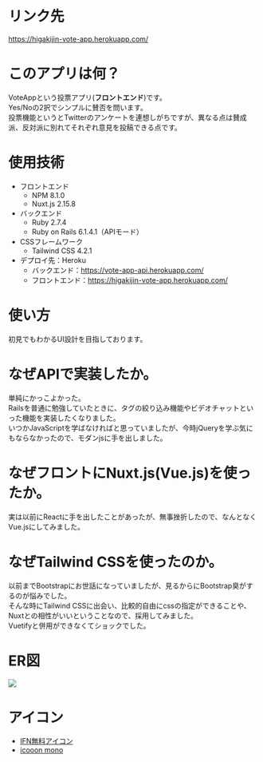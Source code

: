 # リンク先
https://higakijin-vote-app.herokuapp.com/

# このアプリは何？
VoteAppという投票アプリ(**フロントエンド**)です。    
Yes/Noの2択でシンプルに賛否を問います。  
投票機能というとTwitterのアンケートを連想しがちですが、異なる点は賛成派、反対派に別れてそれぞれ意見を投稿できる点です。

# 使用技術
- フロントエンド
  - NPM 8.1.0 
  - Nuxt.js 2.15.8
- バックエンド
  - Ruby 2.7.4
  - Ruby on Rails 6.1.4.1（APIモード）
- CSSフレームワーク
  - Tailwind CSS 4.2.1
- デプロイ先：Heroku
  - バックエンド：https://vote-app-api.herokuapp.com/
  - フロントエンド：https://higakijin-vote-app.herokuapp.com/

# 使い方
初見でもわかるUI設計を目指しております。

# なぜAPIで実装したか。
単純にかっこよかった。  
Railsを普通に勉強していたときに、タグの絞り込み機能やビデオチャットといった機能を実装したくなりました。  
いつかJavaScriptを学ばなければと思っていましたが、今時jQueryを学ぶ気にもならなかったので、モダンjsに手を出しました。

# なぜフロントにNuxt.js(Vue.js)を使ったか。
実は以前にReactに手を出したことがあったが、無事挫折したので、なんとなくVue.jsにしてみました。

# なぜTailwind CSSを使ったのか。
以前までBootstrapにお世話になっていましたが、見るからにBootstrap臭がするのが悩みでした。  
そんな時にTailwind CSSに出会い、比較的自由にcssの指定ができることや、Nuxtとの相性がいいということなので、採用してみました。  
Vuetifyと併用ができなくてショックでした。

# ER図
![](https://i.gyazo.com/63d21b8b31c82fd8d9fcab5795670573.png)


# アイコン
- [IFN無料アイコン](https://illustration-free.net/)
- [icooon mono](https://icooon-mono.com/)
